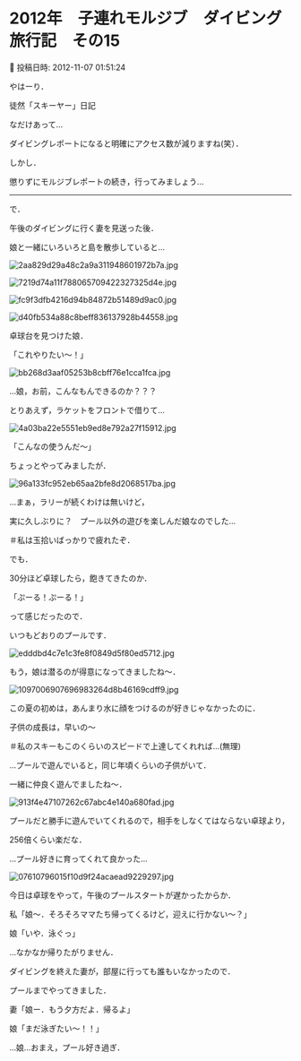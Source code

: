 # 2012年　子連れモルジブ　ダイビング旅行記　その15

📅 投稿日時: 2012-11-07 01:51:24

やはーり．


徒然「スキーヤー」日記


なだけあって…


ダイビングレポートになると明確にアクセス数が減りますね(笑）．





しかし．


懲りずにモルジブレポートの続き，行ってみましょう…


------





で．


午後のダイビングに行く妻を見送った後．





娘と一緒にいろいろと島を散歩していると…




![2aa829d29a48c2a9a311948601972b7a.jpg](images/2aa829d29a48c2a9a311948601972b7a.jpg)









![7219d74a11f788065709422327325d4e.jpg](images/7219d74a11f788065709422327325d4e.jpg)









![fc9f3dfb4216d94b84872b51489d9ac0.jpg](images/fc9f3dfb4216d94b84872b51489d9ac0.jpg)









![d40fb534a88c8beff836137928b44558.jpg](images/d40fb534a88c8beff836137928b44558.jpg)







卓球台を見つけた娘．


「これやりたい～！」




![bb268d3aaf05253b8cbff76e1cca1fca.jpg](images/bb268d3aaf05253b8cbff76e1cca1fca.jpg)




…娘，お前，こんなもんできるのか？？？


とりあえず，ラケットをフロントで借りて…




![4a03ba22e5551eb9ed8e792a27f15912.jpg](images/4a03ba22e5551eb9ed8e792a27f15912.jpg)




「こんなの使うんだ～」





ちょっとやってみましたが．




![96a133fc952eb65aa2bfe8d2068517ba.jpg](images/96a133fc952eb65aa2bfe8d2068517ba.jpg)




…まぁ，ラリーが続くわけは無いけど，


実に久しぶりに？　プール以外の遊びを楽しんだ娘なのでした…


＃私は玉拾いばっかりで疲れたぞ．





でも．


30分ほど卓球したら，飽きてきたのか．


「ぷーる！ぷーる！」


って感じだったので．





いつもどおりのプールです．




![edddbd4c7e1c3fe8f0849d5f80ed5712.jpg](images/edddbd4c7e1c3fe8f0849d5f80ed5712.jpg)







もう，娘は潜るのが得意になってきましたね～．




![1097006907696983264d8b46169cdff9.jpg](images/1097006907696983264d8b46169cdff9.jpg)




この夏の初めは，あんまり水に顔をつけるのが好きじゃなかったのに．


子供の成長は，早いの～


＃私のスキーもこのくらいのスピードで上達してくれれば…(無理)





…プールで遊んでいると，同じ年頃くらいの子供がいて．


一緒に仲良く遊んでましたね～．




![913f4e47107262c67abc4e140a680fad.jpg](images/913f4e47107262c67abc4e140a680fad.jpg)




プールだと勝手に遊んでいてくれるので，相手をしなくてはならない卓球より，


256倍くらい楽だな．


…プール好きに育ってくれて良かった…




![07610796015f10d9f24acaead9229297.jpg](images/07610796015f10d9f24acaead9229297.jpg)




今日は卓球をやって，午後のプールスタートが遅かったからか．





私「娘～．そろそろママたち帰ってくるけど，迎えに行かない～？」





娘「いや．泳ぐっ」





…なかなか帰りたがりません．





ダイビングを終えた妻が，部屋に行っても誰もいなかったので．


プールまでやってきました．





妻「娘ー．もう夕方だよ．帰るよ」





娘「まだ泳ぎたい～！！」





…娘…おまえ，プール好き過ぎ．
